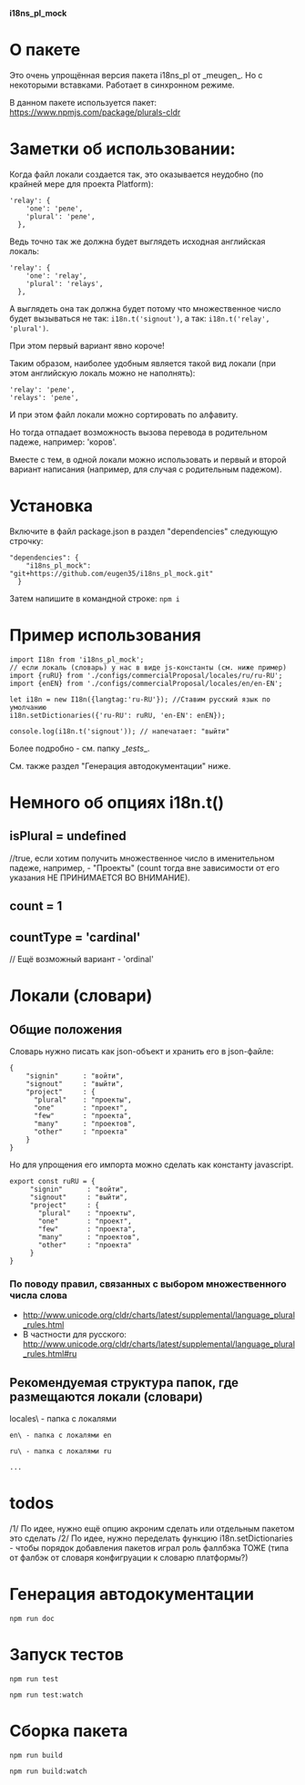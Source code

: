 **i18ns_pl_mock**

# О пакете
Это очень упрощённая версия пакета i18ns_pl от \_meugen\_. Но с некоторыми вставками.
Работает в синхронном режиме.

В данном пакете используется пакет: https://www.npmjs.com/package/plurals-cldr

# Заметки об использовании:
Когда файл локали создается так, это оказывается неудобно (по крайней мере для проекта Platform):
```
'relay': {
    'one': 'реле',
    'plural': 'реле',
  },
```
Ведь точно так же должна будет выглядеть исходная английская локаль:
```
'relay': {
    'one': 'relay',
    'plural': 'relays',
  },
```
А выглядеть она так должна будет потому что множественное число будет вызываться не так:
`i18n.t('signout')`, а так: `i18n.t('relay', 'plural')`.

При этом первый вариант явно короче!

Таким образом, наиболее удобным является такой вид локали (при этом английскую локаль можно не наполнять):
```
'relay': 'реле',
'relays': 'реле',
```
И при этом файл локали можно сортировать по алфавиту.

Но тогда отпадает возможность вызова перевода в родительном падеже, например: 'коров'.

Вместе с тем, в одной локали можно использовать и первый и второй вариант написания (например, для случая с родительным падежом).

# Установка
Включите в файл package.json в раздел "dependencies" следующую строчку:
```
"dependencies": {    
    "i18ns_pl_mock": "git+https://github.com/eugen35/i18ns_pl_mock.git"
  }
```
Затем напишите в командной строке: `npm i`

# Пример использования
```
import I18n from 'i18ns_pl_mock';
// если локаль (словарь) у нас в виде js-константы (см. ниже пример)
import {ruRU} from './configs/commercialProposal/locales/ru/ru-RU';
import {enEN} from './configs/commercialProposal/locales/en/en-EN';

let i18n = new I18n({langtag:'ru-RU'}); //Ставим русский язык по умолчанию
i18n.setDictionaries({'ru-RU': ruRU, 'en-EN': enEN});

console.log(i18n.t('signout')); // напечатает: "выйти"
```
Более подробно - см. папку \__tests__.

См. также раздел "Генерация автодокументации" ниже.

# Немного об опциях i18n.t()
## isPlural = undefined
//true, если хотим получить множественное число в именительном падеже, например, - "Проекты" (count тогда вне зависимости от его указания НЕ ПРИНИМАЕТСЯ ВО ВНИМАНИЕ).
## count = 1
## countType = 'cardinal'
// Ещё возможный вариант - 'ordinal'

# Локали (словари)
## Общие положения
Словарь нужно писать как json-объект и хранить его в json-файле:
```
{
    "signin"      : "войти",
    "signout"     : "выйти",
    "project"     : {
      "plural"    : "проекты",
      "one"       : "проект",
      "few"       : "проекта",
      "many"      : "проектов",
      "other"     : "проекта"
    }    
}
```
Но для упрощения его импорта можно сделать как константу javascript. 
```
export const ruRU = {  
     "signin"      : "войти",
     "signout"     : "выйти",
     "project"     : {
       "plural"    : "проекты",
       "one"       : "проект",
       "few"       : "проекта",
       "many"      : "проектов",
       "other"     : "проекта"
     }    
}
```
### По поводу правил, связанных с выбором множественного числа слова
- http://www.unicode.org/cldr/charts/latest/supplemental/language_plural_rules.html
- В частности для русского: http://www.unicode.org/cldr/charts/latest/supplemental/language_plural_rules.html#ru

## Рекомендуемая структура папок, где размещаются локали (словари) 
locales\ - папка с локалями

    en\ - папка с локалями en
    
    ru\ - папка с локалями ru
    
    ...

# todos
/1/ По идее, нужно ещё опцию акроним сделать или отдельным пакетом это сделать
/2/ По идее, нужно переделать функцию i18n.setDictionaries - чтобы порядок добавления пакетов играл роль фаллбэка ТОЖЕ (типа от фалбэк от словаря конфигруации к словарю платформы?)


# Генерация автодокументации
`````npm run doc`````
# Запуск тестов
`````npm run test`````

`````npm run test:watch`````
# Сборка пакета
`````npm run build`````

`````npm run build:watch`````
